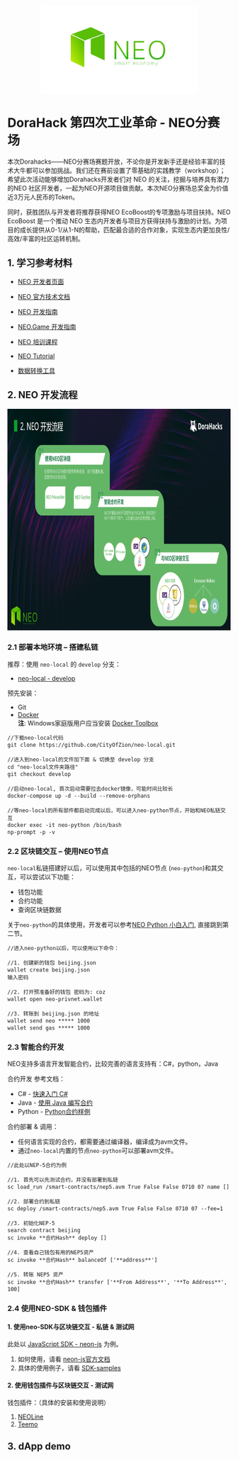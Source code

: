 <div align="center">  
<img src="./images/neo-logo.png" alt="NEO-Tutorial" height="200">
</div>

# DoraHack 第四次工业革命 - NEO分赛场
本次Dorahacks——NEO分赛场赛题开放，不论你是开发新手还是经验丰富的技术大牛都可以参加挑战。我们还在赛前设置了零基础的实践教学（workshop）；希望此次活动能够增加Dorahacks开发者们对 NEO 的关注，挖掘与培养具有潜力的NEO 社区开发者，一起为NEO开源项目做贡献。本次NEO分赛场总奖金为价值近3万元人民币的Token。

同时，获胜团队与开发者将推荐获得NEO EcoBoost的专项激励与项目扶持。NEO EcoBoost 是一个推动 NEO 生态内开发者与项目方获得扶持与激励的计划。为项目的成长提供从0-1/从1-N的帮助，匹配最合适的合作对象，实现生态内更加良性/高效/丰富的社区运转机制。


## 1. 学习参考材料

* [NEO 开发者页面](https://neo.org/dev)

* [NEO 官方技术文档](https://docs.neo.org/docs/zh-cn/index.html)

* [NEO 开发指南](https://docs.neo.org/developerguide/zh/articles/introduction.html)

* [NEO.Game 开发指南](https://github.com/neo-ngd/NEO.Game-Developer-Guide)

* [NEO 培训课程](github.com/neo-ngd/neo_training_course)

* [NEO Tutorial](github.com/neo-ngd/NEO-Tutorial)

* [数据转换工具](https://peterlinx.github.io/DataTransformationTools/)

## 2. NEO 开发流程
<img src="./images/开发流程.png" alt="NEO-Tutorial" height="500">

### **2.1 部署本地环境 – 搭建私链**
推荐：使用 `neo-local` 的 `develop` 分支：
* [neo-local - develop](https://github.com/CityOfZion/neo-local/tree/develop)

预先安装：
* Git
* [Docker](https://www.docker.com/products/docker-desktop)
 \
 **注**: Windows家庭版用户应当安装 [Docker Toolbox](https://docs.docker.com/toolbox/toolbox_install_windows/) 

 ```
 //下载neo-local代码
 git clone https://github.com/CityOfZion/neo-local.git

 //进入到neo-local的文件加下面 & 切换至 develop 分支
 cd "neo-local文件夹路径"
 git checkout develop

 //启动neo-local, 首次启动需要拉去docker镜像，可能时间比较长
 docker-compose up -d --build --remove-orphans

 //等neo-local的所有部件都启动完成以后，可以进入neo-python节点，开始和NEO私链交互
 docker exec -it neo-python /bin/bash
 np-prompt -p -v

 ```

### **2.2 区块链交互 – 使用NEO节点**
`neo-local`私链搭建好以后，可以使用其中包括的NEO节点 (`neo-python`)和其交互，可以尝试以下功能：
* 钱包功能
* 合约功能
* 查询区块链数据

关于`neo-python`的具体使用，开发者可以参考[NEO Python 小白入门](https://github.com/neo-ngd/NEO-Tutorial/blob/master/neo_docs_neopython_tutorial/neo_python_quickstart_cn.md#%E7%AC%AC%E4%BA%8C%E6%AD%A5%E9%92%B1%E5%8C%85%E6%93%8D%E4%BD%9C), 直接跳到第二节。

```
//进入neo-python以后，可以使用以下命令：

//1. 创建新的钱包 beijing.json
wallet create beijing.json
输入密码

//2. 打开预准备好的钱包 密码为: coz
wallet open neo-privnet.wallet

//3. 转账到 beijing.json 的地址
wallet send neo ***** 1000
wallet send gas ***** 1000
```

### **2.3 智能合约开发**
NEO支持多语言开发智能合约，比较完善的语言支持有：C#，python，Java

合约开发 参考文档：
* C# - [快速入门 C#](https://docs.neo.org/docs/zh-cn/sc/gettingstarted/introduction.html)
* Java - [使用 Java 编写合约](https://docs.neo.org/docs/zh-cn/sc/devenv/getting-started-java.html)
* Python - [Python合约样例](https://github.com/CityOfZion/neo-boa/tree/master/boa_test/example/demo)

合约部署 & 调用：
* 任何语言实现的合约，都需要通过编译器，编译成为avm文件。
* 通过`neo-local`内置的节点`neo-python`可以部署avm文件。
```
//此处以NEP-5合约为例

//1. 首先可以先测试合约，并没有部署到私链
sc load_run /smart-contracts/nep5.avm True False False 0710 07 name []

//2. 部署合约到私链
sc deploy /smart-contracts/nep5.avm True False False 0710 07 --fee=1

//3. 初始化NEP-5
search contract beijing
sc invoke **合约Hash** deploy []

//4. 查看自己钱包有用的NEP5资产
sc invoke **合约Hash** balanceOf ['**address**']

//5. 转账 NEP5 资产
sc invoke **合约Hash** transfer ['**From Address**', '**To Address**', 100]
```

### **2.4 使用NEO-SDK & 钱包插件**
#### 1. 使用neo-SDK与区块链交互 - 私链 & 测试网
此处以 [JavaScript SDK - neon-js](http://cityofzion.io/neon-js/) 为例。
1. 如何使用，请看 [neon-js官方文档](http://cityofzion.io/neon-js/docs/en/installation.html)
2. 具体的使用例子，请看 [SDK-samples](./SDK-samples)

#### 2. 使用钱包插件与区块链交互 - 测试网
钱包插件：（具体的安装和使用说明）
1. [NEOLine](https://github.com/neo-ngd/NEO.Game-Developer-Guide/blob/master/CN/3.NEO%E9%92%B1%E5%8C%85%E6%8F%92%E4%BB%B6.md#1-neoline)
2. [Teemo](https://github.com/neo-ngd/NEO.Game-Developer-Guide/blob/master/CN/3.NEO%E9%92%B1%E5%8C%85%E6%8F%92%E4%BB%B6.md#2-teemo)


## 3. dApp demo
